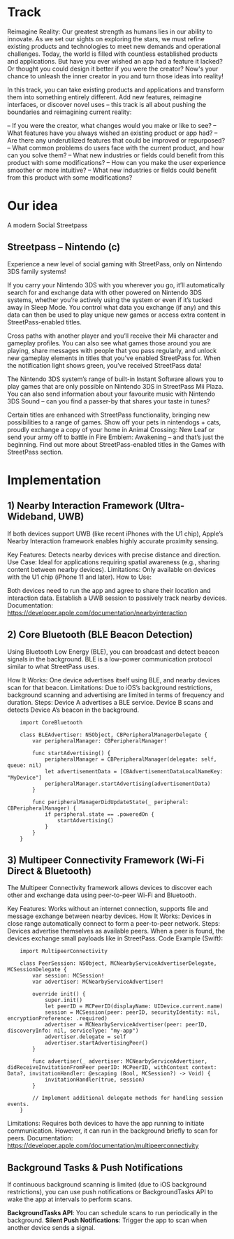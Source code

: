 
# Track
Reimagine Reality: 
Our greatest strength as humans lies in our ability to innovate. As we set our sights on exploring the stars, we must refine existing products and technologies to meet new demands and operational challenges. Today, the world is filled with countless established products and applications. But have you ever wished an app had a feature it lacked? Or thought you could design it better if you were the creator? Now's your chance to unleash the inner creator in you and turn those ideas into reality!

In this track, you can take existing products and applications and transform them into something entirely different. Add new features, reimagine interfaces, or discover novel uses – this track is all about pushing the boundaries and reimagining current reality:

– If you were the creator, what changes would you make or like to see?
– What features have you always wished an existing product or app had?
– Are there any underutilized features that could be improved or repurposed?
– What common problems do users face with the current product, and how can you solve them?
– What new industries or fields could benefit from this product with some modifications?
– How can you make the user experience smoother or more intuitive?
– What new industries or fields could benefit from this product with some modifications?


# Our idea
A modern Social Streetpass

## Streetpass – Nintendo (c)
Experience a new level of social gaming with StreetPass, only on Nintendo 3DS family systems!

If you carry your Nintendo 3DS with you wherever you go, it’ll automatically search for and exchange data with other powered on Nintendo 3DS systems, whether you’re actively using the system or even if it’s tucked away in Sleep Mode. You control what data you exchange (if any) and this data can then be used to play unique new games or access extra content in StreetPass-enabled titles.

Cross paths with another player and you’ll receive their Mii character and gameplay profiles. You can also see what games those around you are playing, share messages with people that you pass regularly, and unlock new gameplay elements in titles that you’ve enabled StreetPass for. When the notification light shows green, you’ve received StreetPass data!

The Nintendo 3DS system’s range of built-in Instant Software allows you to play games that are only possible on Nintendo 3DS in StreetPass Mii Plaza. You can also send information about your favourite music with Nintendo 3DS Sound – can you find a passer-by that shares your taste in tunes?

Certain titles are enhanced with StreetPass functionality, bringing new possibilities to a range of games. Show off your pets in nintendogs + cats, proudly exchange a copy of your home in Animal Crossing: New Leaf or send your army off to battle in Fire Emblem: Awakening – and that’s just the beginning. Find out more about StreetPass-enabled titles in the Games with StreetPass section.


# Implementation

## 1) Nearby Interaction Framework (Ultra-Wideband, UWB)
If both devices support UWB (like recent iPhones with the U1 chip), Apple’s Nearby Interaction framework enables highly accurate proximity sensing.

Key Features: Detects nearby devices with precise distance and direction.
Use Case: Ideal for applications requiring spatial awareness (e.g., sharing content between nearby devices).
Limitations: Only available on devices with the U1 chip (iPhone 11 and later).
How to Use:

Both devices need to run the app and agree to share their location and interaction data.
Establish a UWB session to passively track nearby devices.
Documentation: https://developer.apple.com/documentation/nearbyinteraction

## 2) Core Bluetooth (BLE Beacon Detection)
Using Bluetooth Low Energy (BLE), you can broadcast and detect beacon signals in the background. BLE is a low-power communication protocol similar to what StreetPass uses.

How It Works: One device advertises itself using BLE, and nearby devices scan for that beacon.
Limitations: Due to iOS’s background restrictions, background scanning and advertising are limited in terms of frequency and duration.
Steps:
Device A advertises a BLE service.
Device B scans and detects Device A’s beacon in the background.

        import CoreBluetooth

        class BLEAdvertiser: NSObject, CBPeripheralManagerDelegate {
            var peripheralManager: CBPeripheralManager!

            func startAdvertising() {
                peripheralManager = CBPeripheralManager(delegate: self, queue: nil)
                let advertisementData = [CBAdvertisementDataLocalNameKey: "MyDevice"]
                peripheralManager.startAdvertising(advertisementData)
            }

            func peripheralManagerDidUpdateState(_ peripheral: CBPeripheralManager) {
                if peripheral.state == .poweredOn {
                    startAdvertising()
                }
            }
        }

## 3) Multipeer Connectivity Framework (Wi-Fi Direct & Bluetooth)
The Multipeer Connectivity framework allows devices to discover each other and exchange data using peer-to-peer Wi-Fi and Bluetooth.

Key Features: Works without an internet connection, supports file and message exchange between nearby devices.
How It Works: Devices in close range automatically connect to form a peer-to-peer network.
Steps:
Devices advertise themselves as available peers.
When a peer is found, the devices exchange small payloads like in StreetPass.
Code Example (Swift):

        import MultipeerConnectivity

        class PeerSession: NSObject, MCNearbyServiceAdvertiserDelegate, MCSessionDelegate {
            var session: MCSession!
            var advertiser: MCNearbyServiceAdvertiser!

            override init() {
                super.init()
                let peerID = MCPeerID(displayName: UIDevice.current.name)
                session = MCSession(peer: peerID, securityIdentity: nil, encryptionPreference: .required)
                advertiser = MCNearbyServiceAdvertiser(peer: peerID, discoveryInfo: nil, serviceType: "my-app")
                advertiser.delegate = self
                advertiser.startAdvertisingPeer()
            }

            func advertiser(_ advertiser: MCNearbyServiceAdvertiser, didReceiveInvitationFromPeer peerID: MCPeerID, withContext context: Data?, invitationHandler: @escaping (Bool, MCSession?) -> Void) {
                invitationHandler(true, session)
            }

            // Implement additional delegate methods for handling session events.
        }
Limitations: Requires both devices to have the app running to initiate communication. However, it can run in the background briefly to scan for peers.
Documentation: https://developer.apple.com/documentation/multipeerconnectivity

## Background Tasks & Push Notifications
If continuous background scanning is limited (due to iOS background restrictions), you can use push notifications or BackgroundTasks API to wake the app at intervals to perform scans.

**BackgroundTasks API**: You can schedule scans to run periodically in the background.
**Silent Push Notifications**: Trigger the app to scan when another device sends a signal.
